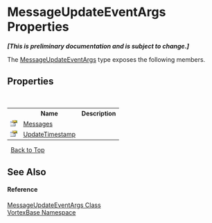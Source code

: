 # MessageUpdateEventArgs Properties
 _**\[This is preliminary documentation and is subject to change.\]**_

The <a href="T_VortexBase_MessageUpdateEventArgs.md">MessageUpdateEventArgs</a> type exposes the following members.


## Properties
&nbsp;<table><tr><th></th><th>Name</th><th>Description</th></tr><tr><td>![Public property](media/pubproperty.gif "Public property")</td><td><a href="P_VortexBase_MessageUpdateEventArgs_Messages.md">Messages</a></td><td /></tr><tr><td>![Public property](media/pubproperty.gif "Public property")</td><td><a href="P_VortexBase_MessageUpdateEventArgs_UpdateTimestamp.md">UpdateTimestamp</a></td><td /></tr></table>&nbsp;
<a href="#messageupdateeventargs-properties">Back to Top</a>

## See Also


#### Reference
<a href="T_VortexBase_MessageUpdateEventArgs.md">MessageUpdateEventArgs Class</a><br /><a href="N_VortexBase.md">VortexBase Namespace</a><br />